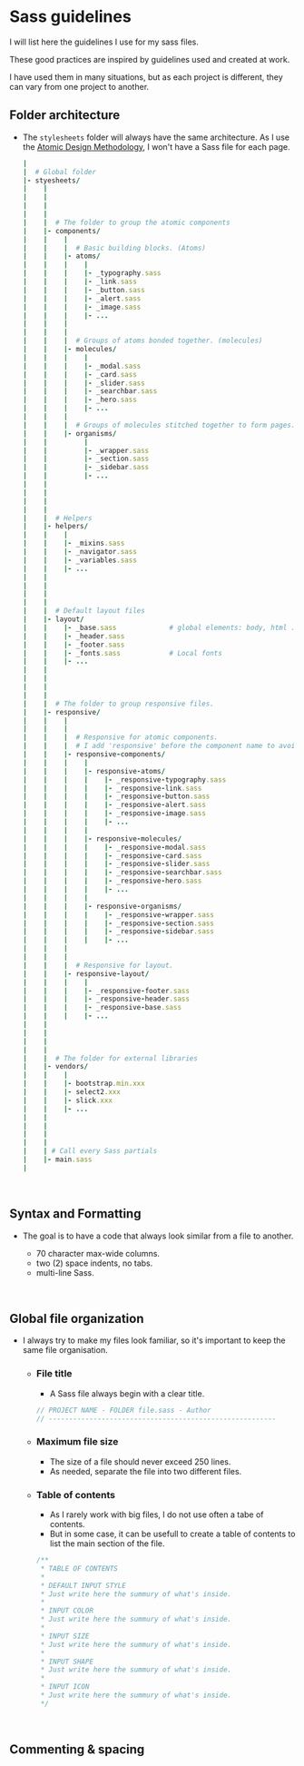 # Sass guidelines

I will list here the guidelines I use for my sass files.

These good practices are inspired by guidelines used and created at work.

I have used them in many situations, but as each project is different, they can vary from one project to another.

## Folder architecture

* The `stylesheets` folder will always have the same architecture. As I use the [Atomic Design Methodology](http://bradfrost.com/blog/post/atomic-web-design/), I won't have a Sass file for each page.

    ```ruby
    |
    |  # Global folder
    |- styesheets/
    |    |
    |    |
    |    |
    |    |
    |    |  # The folder to group the atomic components
    |    |- components/
    |    |    |
    |    |    |  # Basic building blocks. (Atoms)
    |    |    |- atoms/
    |    |    |    |
    |    |    |    |- _typography.sass
    |    |    |    |- _link.sass
    |    |    |    |- _button.sass
    |    |    |    |- _alert.sass
    |    |    |    |- _image.sass
    |    |    |    |- ...
    |    |    |
    |    |    |
    |    |    |  # Groups of atoms bonded together. (molecules)
    |    |    |- molecules/
    |    |    |    |
    |    |    |    |- _modal.sass
    |    |    |    |- _card.sass
    |    |    |    |- _slider.sass
    |    |    |    |- _searchbar.sass
    |    |    |    |- _hero.sass
    |    |    |    |- ...
    |    |    |
    |    |    |  # Groups of molecules stitched together to form pages. (organisms)
    |    |    |- organisms/
    |    |         |
    |    |         |- _wrapper.sass
    |    |         |- _section.sass
    |    |         |- _sidebar.sass
    |    |         |- ...
    |    |
    |    |
    |    |
    |    |
    |    |  # Helpers
    |    |- helpers/
    |    |    |
    |    |    |- _mixins.sass
    |    |    |- _navigator.sass
    |    |    |- _variables.sass
    |    |    |- ...
    |    |
    |    |
    |    |
    |    |
    |    |  # Default layout files
    |    |- layout/
    |    |    |- _base.sass             # global elements: body, html ...
    |    |    |- _header.sass
    |    |    |- _footer.sass
    |    |    |- _fonts.sass            # Local fonts
    |    |    |- ...
    |    |
    |    |
    |    |
    |    |
    |    |  # The folder to group responsive files.
    |    |- responsive/
    |    |    |
    |    |    |
    |    |    |  # Responsive for atomic components.
    |    |    |  # I add 'responsive' before the component name to avoid confusion with the base file.
    |    |    |- responsive-components/
    |    |    |    |
    |    |    |    |- responsive-atoms/
    |    |    |    |    |- _responsive-typography.sass
    |    |    |    |    |- _responsive-link.sass
    |    |    |    |    |- _responsive-button.sass
    |    |    |    |    |- _responsive-alert.sass
    |    |    |    |    |- _responsive-image.sass
    |    |    |    |    |- ...
    |    |    |    |
    |    |    |    |- responsive-molecules/
    |    |    |    |    |- _responsive-modal.sass
    |    |    |    |    |- _responsive-card.sass
    |    |    |    |    |- _responsive-slider.sass
    |    |    |    |    |- _responsive-searchbar.sass
    |    |    |    |    |- _responsive-hero.sass
    |    |    |    |    |- ...
    |    |    |    |
    |    |    |    |- responsive-organisms/
    |    |    |    |    |- _responsive-wrapper.sass
    |    |    |    |    |- _responsive-section.sass
    |    |    |    |    |- _responsive-sidebar.sass
    |    |    |    |    |- ...
    |    |    |
    |    |    |
    |    |    |  # Responsive for layout.
    |    |    |- responsive-layout/
    |    |    |    |
    |    |    |    |- _responsive-footer.sass
    |    |    |    |- _responsive-header.sass
    |    |    |    |- _responsive-base.sass
    |    |    |    |- ...
    |    |
    |    |
    |    |
    |    |
    |    |  # The folder for external libraries
    |    |- vendors/
    |    |    |
    |    |    |- bootstrap.min.xxx
    |    |    |- select2.xxx
    |    |    |- slick.xxx
    |    |    |- ...
    |    |
    |    |
    |    |
    |    |
    |    | # Call every Sass partials
    |    |- main.sass
    |
    ```
<br/>

## Syntax and Formatting

* The goal is to have a code that always look similar from a file to another.

    * 70 character max-wide columns.
    * two (2) space indents, no tabs.
    * multi-line Sass.
<br/>

## Global file organization

* I always try to make my files look familiar, so it's important to keep the same file organisation.

  * ### File title
    * A Sass file always begin with a clear title.

    ```sass
    // PROJECT NAME - FOLDER file.sass - Author
    // --------------------------------------------------------
    ```

  * ### Maximum file size
    * The size of a file should never exceed 250 lines.
    * As needed, separate the file into two different files.

  * ### Table of contents
    * As I rarely work with big files, I do not use often a tabe of contents.
    * But in some case, it can be usefull to create a table of contents to list the main section of the file.

    ```sass
    /**
     * TABLE OF CONTENTS
     *
     * DEFAULT INPUT STYLE
     * Just write here the summury of what's inside.
     *
     * INPUT COLOR
     * Just write here the summury of what's inside.
     *
     * INPUT SIZE
     * Just write here the summury of what's inside.
     *
     * INPUT SHAPE
     * Just write here the summury of what's inside.
     *
     * INPUT ICON
     * Just write here the summury of what's inside.
     */
    ```

<br/>

## Commenting & spacing



